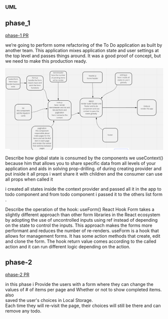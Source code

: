 ### UML 
## phase_1
[phase-1 PR](https://github.com/idreesalmasri/todo-app/pull/4)

 we’re going to perform some refactoring of the To Do application as built by another team. This application mixes application state and user settings at the top level and passes things around. It was a good proof of concept, but we need to make this production ready.

![UML](./uml31.PNG)


Describe how global state is consumed by the components
we useContext() because him
that allows you to share specific data from all levels of your application and aids in solving prop-drilling.
of during creating provider and put inside it all props i want share it with children and the consumer can use all props when called it 

i created all states inside the context provider and passed all it in the app to todo component and from todo component i passed it to the others list form .


Describe the operation of the hook: useForm()
React Hook Form takes a slightly different approach than other form libraries in the React ecosystem by adopting the use of uncontrolled inputs using ref instead of depending on the state to control the inputs. This approach makes the forms more performant and reduces the number of re-renders.
useForm is a hook that allows for management forms. It has some action methods that create, edit and clone the form. The hook return value comes according to the called action and it can run different logic depending on the action.

## phase-2  
[phase-2 PR](9https://github.com/idreesalmasri/todo-app/pull/5)  

in this phase i Provide the users with a form where they can change the values of # of items per page and Whether or not to show completed items.  
also  
saved the user's choices in Local Storage.  
Each time they will re-visit the page, their choices will still be there and can remove any todo.
